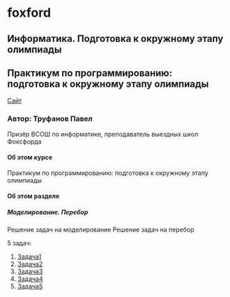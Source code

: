 # foxford
## Информатика. Подготовка к окружному этапу олимпиады ##

## Практикум по программированию: подготовка к окружному этапу олимпиады ##

<p>
    <a href="https://foxford.ru/courses/995/lessons/28399">Сайт</a>
</p>

### Автор: Труфанов Павел ###
Призёр ВСОШ по информатике, преподаватель выездных школ Фоксфорда
 
#### Об этом курсе ####
Практикум по программированию: подготовка к окружному этапу олимпиады

#### Об этом разделе ####
##### Моделирование. Перебор #####
Решение задач на моделирование
Решение задач на перебор

5 задач:
1. [Задача1](https://github.com/andrewbudo/foxford/tree/master/1.city/Course.1_3.Modelling/Task1)
2. [Задача2](https://github.com/andrewbudo/foxford/tree/master/1.city/Course.1_3.Modelling/Task2)
3. [Задача3](https://github.com/andrewbudo/foxford/tree/master/1.city/Course.1_3.Modelling/Task3)
4. [Задача4](https://github.com/andrewbudo/foxford/tree/master/1.city/Course.1_3.Modelling/Task4)
5. [Задача5](https://github.com/andrewbudo/foxford/tree/master/1.city/Course.1_3.Modelling/Task5)
